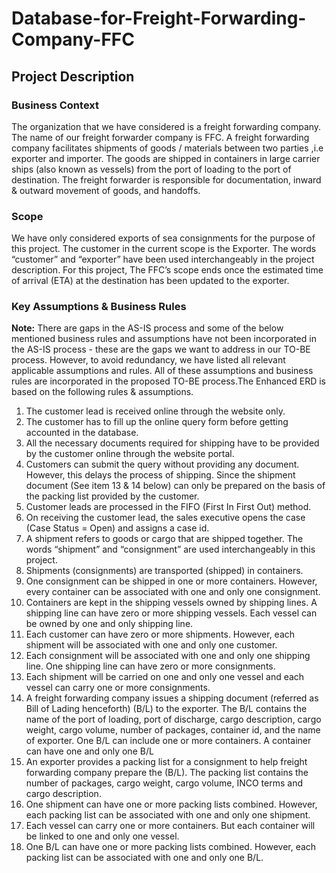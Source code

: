 # **Database-for-Freight-Forwarding-Company-FFC**

## **Project Description**

### **Business Context**

The organization that we have considered is a freight forwarding company. The name of our freight 
forwarder company is FFC. A freight forwarding company facilitates shipments of goods / materials 
between two parties ,i.e exporter and importer. The goods are shipped in containers in large carrier ships 
(also known as vessels) from the port of loading to the port of destination. The freight forwarder is 
responsible for documentation, inward & outward movement of goods, and handoffs.

### **Scope**

We have only considered exports of sea consignments for the purpose of this project. The customer in the 
current scope is the Exporter. The words “customer” and “exporter” have been used interchangeably in 
the project description. For this project, The FFC’s scope ends once the estimated time of arrival (ETA) at 
the destination has been updated to the exporter.

### **Key Assumptions & Business Rules**

**Note:** There are gaps in the AS-IS process and some of the below mentioned business rules and 
assumptions have not been incorporated in the AS-IS process - these are the gaps we want to address in 
our TO-BE process. However, to avoid redundancy, we have listed all relevant applicable assumptions 
and rules. All of these assumptions and business rules are incorporated in the proposed TO-BE 
process.The Enhanced ERD is based on the following rules & assumptions.

1. The customer lead is received online through the website only.
2. The customer has to fill up the online query form before getting accounted in the database.
3. All the necessary documents required for shipping have to be provided by the customer online 
through the website portal.
4. Customers can submit the query without providing any document. However, this delays the 
process of shipping. Since the shipment document (See item 13 & 14 below) can only be 
prepared on the basis of the packing list provided by the customer.
5. Customer leads are processed in the FIFO (First In First Out) method. 
6. On receiving the customer lead, the sales executive opens the case (Case Status = Open) and 
assigns a case id.
7. A shipment refers to goods or cargo that are shipped together. The words “shipment” and 
“consignment” are used interchangeably in this project.
8. Shipments (consignments) are transported (shipped) in containers.
9. One consignment can be shipped in one or more containers. However, every container can be 
associated with one and only one consignment.
10. Containers are kept in the shipping vessels owned by shipping lines. A shipping line can have 
zero or more shipping vessels. Each vessel can be owned by one and only shipping line.
11. Each customer can have zero or more shipments. However, each shipment will be associated with 
one and only one customer.
12. Each consignment will be associated with one and only one shipping line. One shipping line can 
have zero or more consignments.
13. Each shipment will be carried on one and only one vessel and each vessel can carry one or more 
consignments.
14. A freight forwarding company issues a shipping document (referred as Bill of Lading henceforth) 
(B/L) to the exporter. The B/L contains the name of the port of loading, port of discharge, cargo 
description, cargo weight, cargo volume, number of packages, container id, and the name of 
exporter. One B/L can include one or more containers. A container can have one and only one 
B/L
15. An exporter provides a packing list for a consignment to help freight forwarding company 
prepare the (B/L). The packing list contains the number of packages, cargo weight, cargo volume, 
INCO terms and cargo description.
16. One shipment can have one or more packing lists combined. However, each packing list can be 
associated with one and only one shipment.
17. Each vessel can carry one or more containers. But each container will be linked to one and only 
one vessel.
18. One B/L can have one or more packing lists combined. However, each packing list can be 
associated with one and only one B/L.
